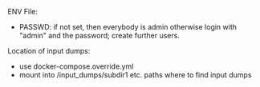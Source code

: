 ENV File:

- PASSWD: if not set, then everybody is admin
          otherwise login with "admin" and the password; create further users.


Location of input dumps:

* use docker-compose.override.yml
* mount into /input_dumps/subdir1   etc. paths where to find input dumps